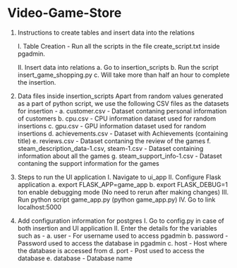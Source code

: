 # Video-Game-Store

1. Instructions to create tables and insert data into the relations

    I. Table Creation - Run all the scripts in the file create_script.txt inside pgadmin.

    II. Insert data into relations
            a. Go to insertion_scripts 
            b. Run the script insert_game_shopping.py
            c. Will take more than half an hour to complete the insertion.

2. Data files inside insertion_scripts
Apart from random values generated as a part of python script, we use the following CSV files as the datasets for insertion - 
    a. customer.csv - Dataset contaning personal information of customers
    b. cpu.csv - CPU information dataset used for random insertions
    c. gpu.csv - GPU information dataset used for random insertions
    d. achievements.csv - Dataset with Achievements (containing title)
    e. reviews.csv - Dataset contaning the review of the games
    f. steam_description_data-1.csv, steam-1.csv - Dataset containing information about all the games
    g. steam_support_info-1.csv - Dataset contaning the support information for the games

3. Steps to run the UI application
	I. Navigate to ui_app
	II. Configure Flask application
		a. export FLASK_APP=game_app
		b. export FLASK_DEBUG=1  ton enable debugging mode (No need to rerun after making changes)
	III. Run python script game_app.py (python game_app.py)
	IV. Go to link localhost:5000

4. Add configuration information for postgres
    I. Go to config.py in case of both insertion and UI application
    II. Enter the details for the variables such as - 
        a. user - For username used to access pgadmin
        b. password - Password used to access the database in pgadmin
        c. host - Host where the database is accessed from
        d. port - Post used to access the database
        e. database - Database name
